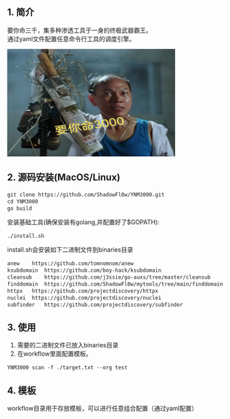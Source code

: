## 1. 简介
要你命三千，集多种渗透工具于一身的终极武器霸王。<br>
通过yaml文件配置任意命令行工具的调度引擎。

<img src="./code/libs/images/YNM3000.jpeg" width=390 height=250/>

<br>

## 2. 源码安装(MacOS/Linux)
```
git clone https://github.com/ShadowFl0w/YNM3000.git
cd YNM3000
go build
```
安装基础工具(确保安装有golang,并配置好了$GOPATH): 
```
./install.sh
```
install.sh会安装如下二进制文件到binaries目录
```
anew    https://github.com/tomnomnom/anew
ksubdomain  https://github.com/boy-hack/ksubdomain
cleansub    https://github.com/j3ssie/go-auxs/tree/master/cleansub
finddomain  https://github.com/ShadowFl0w/mytools/tree/main/finddomain
httpx   https://github.com/projectdiscovery/httpx
nuclei  https://github.com/projectdiscovery/nuclei
subfinder   https://github.com/projectdiscovery/subfinder
```

## 3. 使用
1. 需要的二进制文件已放入binaries目录
2. 在workflow里面配置模板。

```
YNM3000 scan -f ./target.txt --org test
```

## 4. 模板
workflow目录用于存放模板，可以进行任意组合配置（通过yaml配置）



